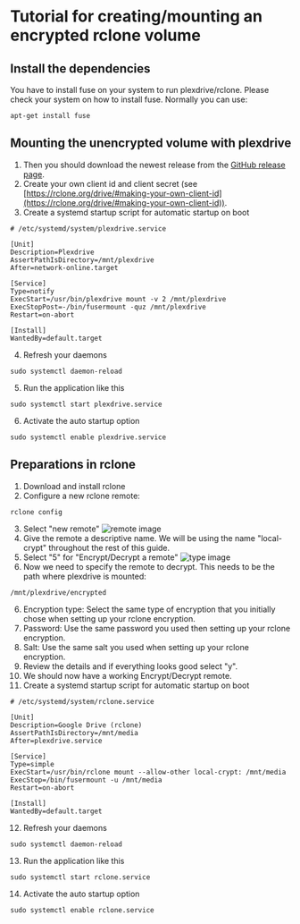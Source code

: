 # Tutorial for creating/mounting an encrypted rclone volume

## Install the dependencies
You have to install fuse on your system to run plexdrive/rclone. Please check your system on how to install fuse. 
Normally you can use:
```
apt-get install fuse
```

## Mounting the unencrypted volume with plexdrive
1. Then you should download the newest release from the [GitHub release page](https://github.com/plexdrive/plexdrive/releases).
2. Create your own client id and client secret (see [https://rclone.org/drive/#making-your-own-client-id](https://rclone.org/drive/#making-your-own-client-id)).
3. Create a systemd startup script for automatic startup on boot
```
# /etc/systemd/system/plexdrive.service

[Unit]
Description=Plexdrive
AssertPathIsDirectory=/mnt/plexdrive
After=network-online.target

[Service]
Type=notify
ExecStart=/usr/bin/plexdrive mount -v 2 /mnt/plexdrive
ExecStopPost=-/bin/fusermount -quz /mnt/plexdrive
Restart=on-abort

[Install]
WantedBy=default.target
```
4. Refresh your daemons
```
sudo systemctl daemon-reload
```
5. Run the application like this
```
sudo systemctl start plexdrive.service
```
6. Activate the auto startup option
```
sudo systemctl enable plexdrive.service
```

## Preparations in rclone
1. Download and install rclone
2. Configure a new rclone remote:
```
rclone config
```
3. Select "new remote"
![remote image](http://i.imgur.com/nOg64dy.png)
3. Give the remote a descriptive name. We will be using the name "local-crypt" throughout the rest of this guide.
4. Select "5" for "Encrypt/Decrypt a remote"
![type image](http://i.imgur.com/bLtWR7P.png)
5. Now we need to specify the remote to decrypt. This needs to be the path where plexdrive is mounted:
```
/mnt/plexdrive/encrypted
```
6. Encryption type: Select the same type of encryption that you initially chose when setting up your rclone encryption.
7. Password: Use the same password you used then setting up your rclone encryption.
8. Salt: Use the same salt you used when setting up your rclone encryption.
9. Review the details and if everything looks good select "y".
10. We should now have a working Encrypt/Decrypt remote.
11. Create a systemd startup script for automatic startup on boot
```
# /etc/systemd/system/rclone.service

[Unit]
Description=Google Drive (rclone)
AssertPathIsDirectory=/mnt/media
After=plexdrive.service

[Service]
Type=simple
ExecStart=/usr/bin/rclone mount --allow-other local-crypt: /mnt/media
ExecStop=/bin/fusermount -u /mnt/media
Restart=on-abort

[Install]
WantedBy=default.target
```
12. Refresh your daemons
```
sudo systemctl daemon-reload
```
13. Run the application like this
```
sudo systemctl start rclone.service
```
14. Activate the auto startup option
```
sudo systemctl enable rclone.service
```
